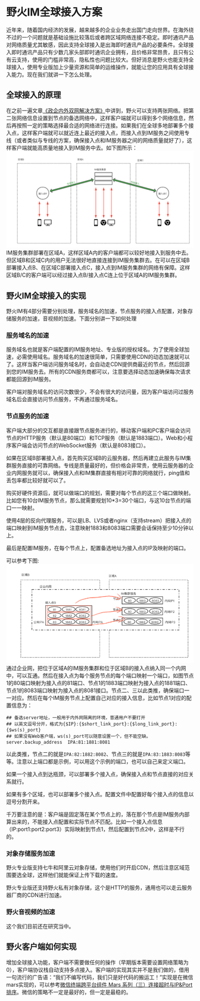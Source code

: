 # 野火IM全球接入方案

近年来，随着国内经济的发展，越来越多的企业业务走出国门走向世界。在海外绕不过的一个问题就是基础设施比较落后或者跨区域网络连接不稳定。即时通讯产品对网络质量尤其敏感，因此支持全球接入是出海即时通讯产品的必要条件。全球接入即时通讯产品只有少数几家头部即时通讯企业拥有，且价格非常昂贵，且只有公有云支持，使用的门槛非常高，隐私性也问题比较大。但好消息是野火也能支持全球接入，使用专业版加上少量资源和简单的运维操作，就能让您的应用具有全球接入能力。现在我们就讲一下怎么处理。

## 全球接入的原理
在之前一遍文章[《政企内外双网解决方案》](./政企内外双网解决方案.md)中讲到，野火可以支持两张网络。把第二张网络信息设置到节点的备选网络中，这样客户端就可以得到多个网络信息，然后再按照一定的策略选择最合适的网络进行连接。如果我们在全球多地部署多个接入点，这样客户端就可以就近连上最近的接入点，而接入点到IM服务之间使用专线（或者类似与专线的方案，确保接入点和IM服务器之间的网络质量就好了），这样客户端就能高质量地接入到IM服务中去。如下图所示：
![接入架构](./can_arch.png)
IM服务集群部署在区域A，这样区域A内的客户端都可以较好地接入到服务中去。但区域B和区域C内的用户无法很好地直接连接到IM服务集群去。在可以在区域B部署接入点B、在区域C部署接入点C，接入点到IM服务集群的网络有保障。这样区域B/C的客户端可以经过接入点B/接入点C连上位于区域A的IM服务集群。

## 野火IM全球接入的实现
野火IM有4部分需要分别处理，服务域名的加速，节点服务的接入点配置，对象存储服务的加速，音视频的加速。下面分别讲一下如何处理

### 服务域名的加速
服务域名也就是客户端配置的IM服务地址、专业版的授权域名。为了使用全球加速，必需使用域名。服务域名的加速很简单，只需要使用CDN的动态加速就可以了。这样当客户端访问服务域名时，会自动走CDN提供商最近的节点，然后回源到您的IM服务去。所有的CDN服务商都可以，注意要选择动态加速确保每次请求都能回源到IM服务。

客户端对服务域名的访问次数很少，不会有很大的访问量，因为客户端访问过服务域名后会直接访问节点服务，不再通过服务域名。

### 节点服务的加速
客户端大部分的交互都是直接跟节点服务进行的，移动客户端和PC客户端会访问节点的HTTP服务（默认是80端口）和TCP服务（默认是1883端口）。Web和小程序客户端会访问节点的WebSocket服务（默认是8083接口）。

如果在区域B部署接入点，首先购买区域B的云服务器，然后再建立此服务与IM集群服务直接的可靠网络。专线是质量最好的，但价格会非常贵，使用云服务器的企业内网服务就可以，确保接入点和IM集群直接有相对可靠的网络就行，ping值和丢包率都比较好就可以了。

购买好硬件资源后，就可以做端口的规划，需要对每个节点的这三个端口做映射。比如您有10台IM服务节点，那么就需要规划10*3=30个端口，与这10台节点的端口一一映射。

使用4层的反向代理服务，可以是LB、LVS或者nginx（支持stream）把接入点的端口映射到IM服务节点去，注意映射1883和8083端口需要会话保持至少10分钟以上。

最后是配置IM服务，在每个节点上，配置备选地址为接入点的IP及映射的端口。

可以参考下图:
![节点映射](./node_arch.png)
通过企业网，把位于区域A的IM服务集群和位于区域B的接入点纳入同一个内网中，可以互通。然后在接入点为每个服务节点的每个端口映射一个端口，如图节点1的80端口映射为接入点的81端口、节点1的1883端口映射为接入点的1881端口、节点1的8083端口映射为接入点的8081接口。节点二、三以此类推，确保端口一一对应。然后在每个IM服务节点上配置自己对应的接入信息，比如节点1对应的配置信息为：
```
## 备选server地址，一般用于内外网隔离的环境，普通用户不要打开
## 以英文逗号分开，格式为{$IP}:{$short_link_port}:{$long_link_port}:{$ws(s)_port}
## 如果没有Web客户端，ws(s)_port可以随意设置一个，但不能空缺。
server.backup_address  IPA:81:1881:8081
```
以此类推，节点二的就是```IPA:82:1882:8082```、节点三的就是```IPA:83:1883:8083```等等。注意以上端口都是示例，可以用这个示例的端口，也可以自己来定义端口。

如果一个接入点到达瓶颈，可以部署多个接入点，确保接入点和节点直接的对应关系就行。

如果有多个区域，也可以部署多个接入点。配置文件中配置好每个接入点的信息以逗号分割开来。

千万要注意的是：客户端是固定落在某个节点上的，落在那个节点是IM服务内部算出来的，不能接入点配置和实际节点不匹配。比如一个接入点信息（IP:port1:port2:port3）实际映射到节点1，然后配置到节点2中，这样是不行的。

### 对象存储服务加速
野火专业版支持七牛和阿里云对象存储，使用他们时开启CDN，然后注意区域范围要选全球，这样他们就能保证上传下载的速度。

野火专业版还支持野火私有对象存储，这个是HTTP的服务，通用也可以走云服务器厂商的CDN进行加速。

### 野火音视频的加速
这个我们目前还在研究当中。

## 野火客户端如何实现
增加全球接入功能，客户端不需要做任何的操作（早期版本需要设置网络策略为0），客户端协议栈自动支持多点接入。客户端的实现其实并不是我们做的，借用一句流行的广告语：“我们不编写代码，我们只是好代码的搬运工！”实现是在微信mars实现的，可以参考[微信终端跨平台组件 Mars 系列（三）连接超时与IP&Port排序](https://mp.weixin.qq.com/s/LGEmNa2qxdjdhy4yY6CN2w)。微信的策略不一定是最好的，但一定是最稳的。

